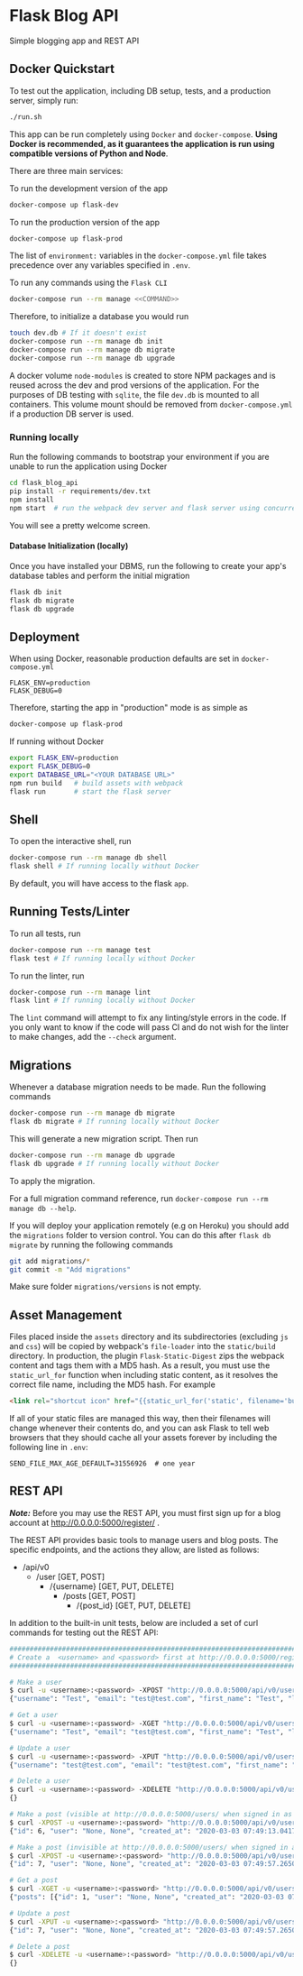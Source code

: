 # Flask Blog API

Simple blogging app and REST API

## Docker Quickstart

To test out the application, including DB setup, tests, and a production server, simply run:

```bash
./run.sh
```

This app can be run completely using `Docker` and `docker-compose`. **Using Docker is recommended, as it guarantees the application is run using compatible versions of Python and Node**.

There are three main services:

To run the development version of the app

```bash
docker-compose up flask-dev
```

To run the production version of the app

```bash
docker-compose up flask-prod
```

The list of `environment:` variables in the `docker-compose.yml` file takes precedence over any variables specified in `.env`.

To run any commands using the `Flask CLI`

```bash
docker-compose run --rm manage <<COMMAND>>
```

Therefore, to initialize a database you would run

```bash
touch dev.db # If it doesn't exist
docker-compose run --rm manage db init
docker-compose run --rm manage db migrate
docker-compose run --rm manage db upgrade
```

A docker volume `node-modules` is created to store NPM packages and is reused across the dev and prod versions of the application. For the purposes of DB testing with `sqlite`, the file `dev.db` is mounted to all containers. This volume mount should be removed from `docker-compose.yml` if a production DB server is used.

### Running locally

Run the following commands to bootstrap your environment if you are unable to run the application using Docker

```bash
cd flask_blog_api
pip install -r requirements/dev.txt
npm install
npm start  # run the webpack dev server and flask server using concurrently
```

You will see a pretty welcome screen.

#### Database Initialization (locally)

Once you have installed your DBMS, run the following to create your app's
database tables and perform the initial migration

```bash
flask db init
flask db migrate
flask db upgrade
```

## Deployment

When using Docker, reasonable production defaults are set in `docker-compose.yml`

```text
FLASK_ENV=production
FLASK_DEBUG=0
```

Therefore, starting the app in "production" mode is as simple as

```bash
docker-compose up flask-prod
```

If running without Docker

```bash
export FLASK_ENV=production
export FLASK_DEBUG=0
export DATABASE_URL="<YOUR DATABASE URL>"
npm run build   # build assets with webpack
flask run       # start the flask server
```

## Shell

To open the interactive shell, run

```bash
docker-compose run --rm manage db shell
flask shell # If running locally without Docker
```

By default, you will have access to the flask `app`.

## Running Tests/Linter

To run all tests, run

```bash
docker-compose run --rm manage test
flask test # If running locally without Docker
```

To run the linter, run

```bash
docker-compose run --rm manage lint
flask lint # If running locally without Docker
```

The `lint` command will attempt to fix any linting/style errors in the code. If you only want to know if the code will pass CI and do not wish for the linter to make changes, add the `--check` argument.

## Migrations

Whenever a database migration needs to be made. Run the following commands

```bash
docker-compose run --rm manage db migrate
flask db migrate # If running locally without Docker
```

This will generate a new migration script. Then run

```bash
docker-compose run --rm manage db upgrade
flask db upgrade # If running locally without Docker
```

To apply the migration.

For a full migration command reference, run `docker-compose run --rm manage db --help`.

If you will deploy your application remotely (e.g on Heroku) you should add the `migrations` folder to version control.
You can do this after `flask db migrate` by running the following commands

```bash
git add migrations/*
git commit -m "Add migrations"
```

Make sure folder `migrations/versions` is not empty.

## Asset Management

Files placed inside the `assets` directory and its subdirectories
(excluding `js` and `css`) will be copied by webpack's
`file-loader` into the `static/build` directory. In production, the plugin
`Flask-Static-Digest` zips the webpack content and tags them with a MD5 hash.
As a result, you must use the `static_url_for` function when including static content,
as it resolves the correct file name, including the MD5 hash.
For example

```html
<link rel="shortcut icon" href="{{static_url_for('static', filename='build/img/favicon.ico') }}">
```

If all of your static files are managed this way, then their filenames will change whenever their
contents do, and you can ask Flask to tell web browsers that they
should cache all your assets forever by including the following line
in ``.env``:

```text
SEND_FILE_MAX_AGE_DEFAULT=31556926  # one year
```

## REST API

__*Note:*__ Before you may use the REST API, you must first sign up for a blog account at http://0.0.0.0:5000/register/ .

The REST API provides basic tools to manage users and blog posts.  The specific endpoints, and the actions they allow,
are listed as follows:

* /api/v0
   * /user                [GET, POST]
      * /{username}       [GET, PUT, DELETE]
         * /posts         [GET, POST]
            * /{post_id}  [GET, PUT, DELETE]

In addition to the built-in unit tests, below are included a set of curl commands for testing out the REST API:

```bash
#############################################################################
# Create a  <username> and <password> first at http://0.0.0.0:5000/register/
#############################################################################

# Make a user
$ curl -u <username>:<password> -XPOST "http://0.0.0.0:5000/api/v0/users" -d "username=Test&email=test@test.com&password=<password>&first_name=Test&last_name=Testington&is_admin="
{"username": "Test", "email": "test@test.com", "first_name": "Test", "last_name": "Testington", "created_at": "2020-03-03 07:43:39.720051", "is_admin": false}

# Get a user
$ curl -u <username>:<password> -XGET "http://0.0.0.0:5000/api/v0/users/Test"
{"username": "Test", "email": "test@test.com", "first_name": "Test", "last_name": "Testington", "created_at": "2020-03-03 07:43:39.720051", "is_admin": false}

# Update a user
$ curl -u <username>:<password> -XPUT "http://0.0.0.0:5000/api/v0/users/Test" -d "first_name=Tester"
{"username": "test@test.com", "email": "test@test.com", "first_name": "Tester", "last_name": "Testington", "created_at": "2020-03-03 07:43:39.720051", "is_admin": false}

# Delete a user
$ curl -u <username>:<password> -XDELETE "http://0.0.0.0:5000/api/v0/users/Test"
{}

# Make a post (visible at http://0.0.0.0:5000/users/ when signed in as <username>)
$ curl -XPOST -u <username>:<password> "http://0.0.0.0:5000/api/v0/users/<username>/posts" -d "title=mytitle&content=mycontent&active=True"
{"id": 6, "user": "None, None", "created_at": "2020-03-03 07:49:13.041738", "modified_at": "2020-03-03 07:49:13.041738", "active": true, "title": "mytitle", "content": "mycontent"}

# Make a post (invisible at http://0.0.0.0:5000/users/ when signed in as <username>)
$ curl -XPOST -u <username>:<password> "http://0.0.0.0:5000/api/v0/users/<username>/posts" -d "title=mytitle&content=mycontent&active="
{"id": 7, "user": "None, None", "created_at": "2020-03-03 07:49:57.265021", "modified_at": "2020-03-03 07:49:57.265021", "active": false, "title": "mytitle", "content": "mycontent"}

# Get a post
$ curl -XGET -u <username>:<password> "http://0.0.0.0:5000/api/v0/users/<username>/posts"
{"posts": [{"id": 1, "user": "None, None", "created_at": "2020-03-03 07:37:50.357514", "modified_at": "2020-03-03 07:37:50.357514", "active": true, "title": "mytitle2", "content": "mycontent2"}, {"id": 2, "user": "None, None", "created_at": "2020-03-03 07:38:21.684925", "modified_at": "2020-03-03 07:38:21.684925", "active": true, "title": "mytitle2", "content": "mycontent2"}, {"id": 3, "user": "None, None", "created_at": "2020-03-03 07:38:22.297318", "modified_at": "2020-03-03 07:38:22.297318", "active": true, "title": "mytitle2", "content": "mycontent2"}, {"id": 4, "user": "None, None", "created_at": "2020-03-03 07:38:27.982234", "modified_at": "2020-03-03 07:38:27.982234", "active": false, "title": "mytitle2", "content": "mycontent2"}, {"id": 5, "user": "None, None", "created_at": "2020-03-03 07:38:32.719334", "modified_at": "2020-03-03 07:38:32.719334", "active": true, "title": "mytitle2", "content": "mycontent2"}, {"id": 6, "user": "None, None", "created_at": "2020-03-03 07:49:13.041738", "modified_at": "2020-03-03 07:49:13.041738", "active": true, "title": "mytitle", "content": "mycontent"}, {"id": 7, "user": "None, None", "created_at": "2020-03-03 07:49:57.265021", "modified_at": "2020-03-03 07:49:57.265021", "active": false, "title": "mytitle", "content": "mycontent"}]}

# Update a post
$ curl -XPUT -u <username>:<password> "http://0.0.0.0:5000/api/v0/users/<username>/posts/7" -d "title=abettertitle"
{"id": 7, "user": "None, None", "created_at": "2020-03-03 07:49:57.265021", "active": false, "title": "abettertitle", "content": "mycontent"}

# Delete a post
$ curl -XDELETE -u <username>:<password> "http://0.0.0.0:5000/api/v0/users/<username>/posts/7"
{}
```
